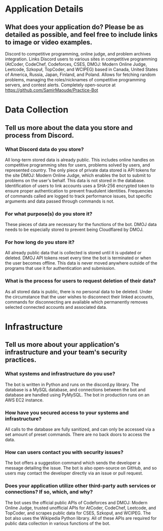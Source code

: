 # Application Details

## What does your application do? Please be as detailed as possible, and feel free to include links to image or video examples.
Discord to competitive programming, online judge, and problem archives integration. Links Discord users to various sites in competitive programming (AtCoder, CodeChef, Codeforces, CSES, DMOJ: Modern Online Judge, Leetcode, Szkopuł, TopCoder, and WCIPEG) based in Canada, United States of America, Russia, Japan, Finland, and Poland. Allows for fetching random problems, managing the roles/nicknames of competitive programming servers, and contest alerts. Completely open-source at https://github.com/SamirMaoude/Practice-Bot

# Data Collection

## Tell us more about the data you store and process from Discord.
### What Discord data do you store?
All long-term stored data is already public. This includes online handles on competitive programming sites for users, problems solved by users, and represented country. The only piece of private data stored is API tokens for the site DMOJ: Modern Online Judge, which enables the bot to submit to problems on the user's behalf. This data is not stored in the database. Identification of users to link accounts uses a SHA-256 encrypted token to ensure proper authentication to prevent fraudulent identities. Frequencies of commands called are logged to track performance issues, but specific arguments and data passed through commands is not.

### For what purpose(s) do you store it?
These pieces of data are necessary for the functions of the bot. DMOJ data needs to be especially stored to prevent being Cloudflared by DMOJ.

### For how long do you store it?
All already public data that is collected is stored until it is updated or deleted. DMOJ API tokens reset every time the bot is terminated or when the user becomes offline. This data is never moved anywhere outside of the programs that use it for authentication and submission.

### What is the process for users to request deletion of their data?
As all stored data is public, there is no personal data to be deleted. Under the circumstance that the user wishes to disconnect their linked accounts, commands for disconnecting are available which permanently removes selected connected accounts and associated data.

# Infrastructure

## Tell us more about your application's infrastructure and your team's security practices.
### What systems and infrastructure do you use?
The bot is written in Python and runs on the discord.py library. The database is a MySQL database, and connections between the bot and database are handled using PyMySQL. The bot in production runs on an AWS EC2 instance.

### How have you secured access to your systems and infrastructure?
All calls to the database are fully sanitized, and can only be accessed via a set amount of preset commands. There are no back doors to access the data. 

### How can users contact you with security issues?
The bot offers a suggestion command which sends the developer a message detailing the issue. The bot is also open-source on GitHub, and so users may contact the developer directly via an issue or pull request.

### Does your application utilize other third-party auth services or connections? If so, which, and why?
The bot uses the official public APIs of Codeforces and DMOJ: Modern Online Judge, trusted unofficial APIs for AtCoder, CodeChef, Leetcode, and TopCoder, and scrapes public data for CSES, Szkopuł, and WCIPEG. The bot also uses the Wikipedia Python library. All of these APIs are required for public data collection in various functions of the bot.
